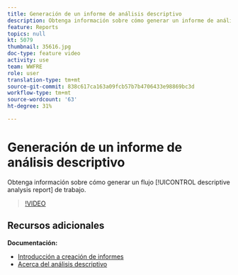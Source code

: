 ```yaml
---
title: Generación de un informe de análisis descriptivo
description: Obtenga información sobre cómo generar un informe de análisis descriptivo a partir de un flujo de trabajo en Adobe Campaign Classic.
feature: Reports
topics: null
kt: 5079
thumbnail: 35616.jpg
doc-type: feature video
activity: use
team: WWFRE
role: user
translation-type: tm+mt
source-git-commit: 838c617ca163a09fcb57b7b4706433e98869bc3d
workflow-type: tm+mt
source-wordcount: '63'
ht-degree: 31%

---
```



# Generación de un informe de análisis descriptivo

Obtenga información sobre cómo generar un flujo [!UICONTROL descriptive analysis report] de trabajo.

>[!VIDEO](https://video.tv.adobe.com/v/35616?quality=12)

## Recursos adicionales

**Documentación:**

* [Introducción a creación de informes](https://docs.adobe.com/content/help/en/campaign-classic/using/reporting/reporting-in-adobe-campaign/about-adobe-campaign-reporting-tools.html)
* [Acerca del análisis descriptivo](https://docs.adobe.com/content/help/en/campaign-classic/using/reporting/analyzing-populations/about-descriptive-analysis.html)

